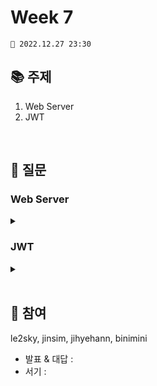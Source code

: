 # Week 7

```
📅 2022.12.27 23:30
```

## 📚 주제

1. Web Server
2. JWT

<br/>

## 📝 질문

### Web Server

<details>
<summary></summary>
<div markdown="1">
  <br/>

</div>
</details>

  
### JWT

<details>
<summary><summary>
<div markdown="1">
  <br/>
  
</div>
</details>


## 👥 참여

le2sky, jinsim, jihyehann, binimini

- 발표 & 대답 : 
- 서기 : 
